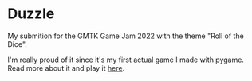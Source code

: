 # Duzzle

My submition for the GMTK Game Jam 2022 with the theme "Roll of the Dice".

I'm really proud of it since it's my first actual game I made with pygame. Read more about it and play it [here](https://9und30.itch.io/duzzle).
